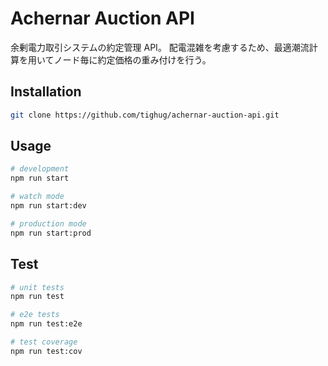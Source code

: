# Achernar Auction API

余剰電力取引システムの約定管理 API。
配電混雑を考慮するため、最適潮流計算を用いてノード毎に約定価格の重み付けを行う。

## Installation

```bash
git clone https://github.com/tighug/achernar-auction-api.git
```

## Usage

```bash
# development
npm run start

# watch mode
npm run start:dev

# production mode
npm run start:prod
```

## Test

```bash
# unit tests
npm run test

# e2e tests
npm run test:e2e

# test coverage
npm run test:cov
```
